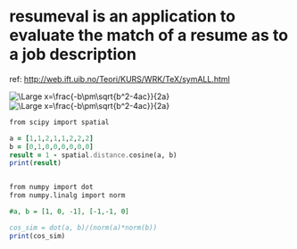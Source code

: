# resumeval is an application to evaluate the match of a resume as to a job description

ref:
http://web.ift.uib.no/Teori/KURS/WRK/TeX/symALL.html


<img src="https://latex.codecogs.com/svg.latex?\Large&space;x=\frac{-b\pm\sqrt{b^2-4ac}}{2a}" title="\Large x=\frac{-b\pm\sqrt{b^2-4ac}}{2a}" />



<img src="https://latex.codecogs.com/svg.latex?\Large&space;cos(\theta)=\frac{\sum{A.B}}{\sqrt{\sum{A^2}}{\sqrt{\sum{B^2}}}}" title="\Large x=\frac{-b\pm\sqrt{b^2-4ac}}{2a}" />


``` for python
from scipy import spatial

a = [1,1,2,1,1,2,2,2]
b = [0,1,0,0,0,0,0,0]
result = 1 - spatial.distance.cosine(a, b)
print(result)


from numpy import dot
from numpy.linalg import norm

#a, b = [1, 0, -1], [-1,-1, 0]

cos_sim = dot(a, b)/(norm(a)*norm(b))
print(cos_sim)
```
